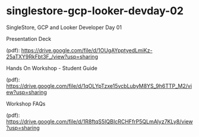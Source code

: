 # singlestore-gcp-looker-devday-02
SingleStore, GCP and Looker Developer Day 01

Presentation Deck 

(pdf): https://drive.google.com/file/d/1OUgAYpptyedLmiKz-25aTXY9RkFbt3F_/view?usp=sharing

Hands On Workshop - Student Guide

(pdf): https://drive.google.com/file/d/1qOLYpTzxe15vcbLubyM8YS_9h6TTP_M2/view?usp=sharing

Workshop FAQs

(pdf): https://drive.google.com/file/d/1R8ftqS5IQBIcRCHFfrP5QLmAlyz7KLy8/view?usp=sharing
